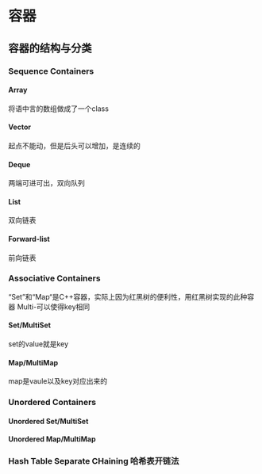 # 容器

## 容器的结构与分类

### Sequence Containers

#### Array

将语中言的数组做成了一个class

#### Vector

起点不能动，但是后头可以增加，是连续的

#### Deque

两端可进可出，双向队列

#### List

双向链表

#### Forward-list

前向链表

### Associative Containers

“Set”和“Map“是C++容器，实际上因为红黑树的便利性，用红黑树实现的此种容器
Multi-可以使得key相同

#### Set/MultiSet

set的value就是key

#### Map/MultiMap

map是vaule以及key对应出来的

### Unordered Containers

#### Unordered Set/MultiSet

#### Unordered Map/MultiMap

### Hash Table Separate CHaining 哈希表开链法
